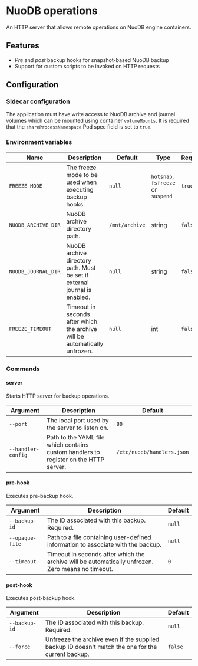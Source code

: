 # NuoDB operations

An HTTP server that allows remote operations on NuoDB engine containers.

## Features

- _Pre_ and _post_ backup hooks for snapshot-based NuoDB backup
- Support for custom scripts to be invoked on HTTP requests

## Configuration

### Sidecar configuration

The application must have write access to NuoDB archive and journal volumes which can be mounted using container `volumeMounts`.
It is required that the `shareProcessNamespace` Pod spec field is set to `true`.

### Environment variables

| Name             | Description                                            | Default   | Type | Required |
|------------------|--------------------------------------------------------|-----------|------|---------|
| `FREEZE_MODE` | The freeze mode to be used when executing backup hooks. | `null` | `hotsnap`, `fsfreeze` or `suspend` | `true` |
| `NUODB_ARCHIVE_DIR` | NuoDB archive directory path. | `/mnt/archive` | string | `false` |
| `NUODB_JOURNAL_DIR` | NuoDB archive directory path. Must be set if external journal is enabled. | `null` | string | `false` |
| `FREEZE_TIMEOUT` | Timeout in seconds after which the archive will be automatically unfrozen. | `null` | int | `false` |

### Commands

#### server

Starts HTTP server for backup operations.

| Argument         | Description                                            | Default   |
|------------------|--------------------------------------------------------|-----------|
| `--port` | The local port used by the server to listen on. | `80` |
| `--handler-config` | Path to the YAML file which contains custom handlers to register on the HTTP server. | `/etc/nuodb/handlers.json` |

#### pre-hook

Executes pre-backup hook.

| Argument         | Description                                            | Default   |
|------------------|--------------------------------------------------------|-----------|
| `--backup-id` | The ID associated with this backup. Required. | `null` |
| `--opaque-file` | Path to a file containing user-defined information to associate with the backup. | `null` |
| `--timeout` | Timeout in seconds after which the archive will be automatically unfrozen. Zero means no timeout. | `0` |

#### post-hook

Executes post-backup hook.

| Argument         | Description                                            | Default   |
|------------------|--------------------------------------------------------|-----------|
| `--backup-id` | The ID associated with this backup. Required. | `null` |
| `--force` | Unfreeze the archive even if the supplied backup ID doesn't match the one for the current backup. | `false` |
